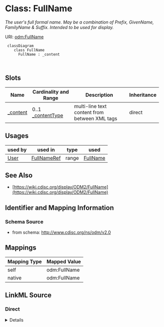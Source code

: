 # Class: FullName


_The user's full formal name. May be a combination of Prefix, GivenName, FamilyName & Suffix. Intended to be used for display._





URI: [odm:FullName](http://www.cdisc.org/ns/odm/v2.0/FullName)



```mermaid
 classDiagram
    class FullName
      FullName : _content
        
      
```




<!-- no inheritance hierarchy -->


## Slots

| Name | Cardinality and Range | Description | Inheritance |
| ---  | --- | --- | --- |
| [_content](_content.md) | 0..1 <br/> [_contentType](_contentType.md) | multi-line text content from between XML tags | direct |





## Usages

| used by | used in | type | used |
| ---  | --- | --- | --- |
| [User](User.md) | [FullNameRef](FullNameRef.md) | range | [FullName](FullName.md) |






## See Also

* [https://wiki.cdisc.org/display/ODM2/FullName](https://wiki.cdisc.org/display/ODM2/FullName)

## Identifier and Mapping Information







### Schema Source


* from schema: http://www.cdisc.org/ns/odm/v2.0





## Mappings

| Mapping Type | Mapped Value |
| ---  | ---  |
| self | odm:FullName |
| native | odm:FullName |





## LinkML Source

<!-- TODO: investigate https://stackoverflow.com/questions/37606292/how-to-create-tabbed-code-blocks-in-mkdocs-or-sphinx -->

### Direct

<details>
```yaml
name: FullName
description: The user's full formal name. May be a combination of Prefix, GivenName,
  FamilyName & Suffix. Intended to be used for display.
from_schema: http://www.cdisc.org/ns/odm/v2.0
see_also:
- https://wiki.cdisc.org/display/ODM2/FullName
slots:
- _content
slot_usage:
  range:
    name: range
    id_prefixes:
    - text
class_uri: odm:FullName

```
</details>

### Induced

<details>
```yaml
name: FullName
description: The user's full formal name. May be a combination of Prefix, GivenName,
  FamilyName & Suffix. Intended to be used for display.
from_schema: http://www.cdisc.org/ns/odm/v2.0
see_also:
- https://wiki.cdisc.org/display/ODM2/FullName
slot_usage:
  range:
    name: range
    id_prefixes:
    - text
attributes:
  name: _content
  description: multi-line text content from between XML tags
  from_schema: http://www.cdisc.org/ns/odm/v2.0
  rank: 1000
  alias: _content
  owner: FullName
  domain_of:
  - TranslatedText
  - CheckValue
  - Code
  - WorkflowEnd
  - UserName
  - Prefix
  - Suffix
  - FullName
  - GivenName
  - FamilyName
  - StreetName
  - HouseNumber
  - City
  - StateProv
  - Country
  - PostalCode
  - OtherText
  - Meaning
  - LegalReason
  - DateTimeStamp
  - ReasonForChange
  - SourceID
  - FlagValue
  - FlagType
  - Value
  range: _contentType
  inlined: true
class_uri: odm:FullName

```
</details>